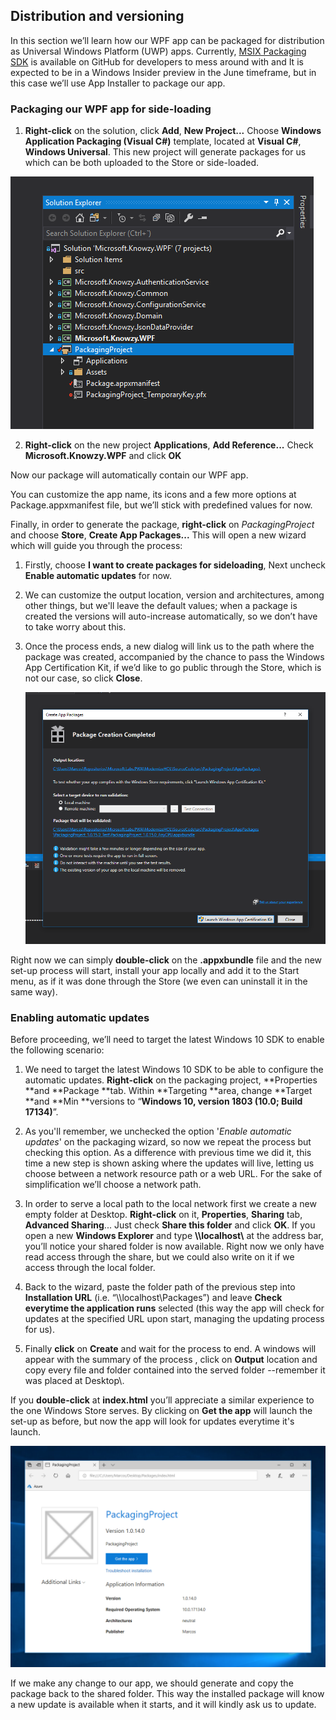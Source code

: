 ## Distribution and versioning

In this section we’ll learn how our WPF app can be packaged for distribution as Universal Windows Platform (UWP) apps. Currently, [ MSIX
Packaging SDK](https://github.com/Microsoft/msix-packaging) is available on GitHub for developers to mess around with and  It is expected to be in a Windows Insider preview in the June timeframe, but in this case we’ll use App Installer to package our app.

### Packaging our WPF app for side-loading

1.  **Right-click** on the solution, click **Add**, **New Project...** Choose **Windows Application Packaging (Visual C\#)** template, located at **Visual C\#**, **Windows Universal**. This new project will generate packages for us which can be both uploaded to the Store or side-loaded.

![](../media/Picture6.png)

2. **Right-click** on the new project **Applications**, **Add Reference...** Check **Microsoft.Knowzy.WPF** and click **OK**

Now our package will automatically contain our WPF app.

You can customize the app name, its icons and a few more options at Package.appxmanifest file, but we’ll stick with predefined values for now.

Finally, in order to generate the package, **right-click** on *PackagingProject* and choose **Store**, **Create App Packages...** This will open a new wizard which will guide you through the process:

1.  Firstly, choose **I want to create packages for sideloading**, Next uncheck **Enable automatic updates** for now.

2.  We can customize the output location, version and architectures, among other things, but we'll leave the default values; when a package is created the versions will auto-increase automatically, so we don’t have to take worry about this.

3.  Once the process ends, a new dialog will link us to the path where the package was created, accompanied by the chance to pass the Windows App Certification Kit, if we’d like to go public through the Store, which is not our case, so click **Close**.

    ![](../media/Picture7.png)

Right now we can simply **double-click** on the **.appxbundle** file and the new set-up process will start, install your app locally and add it to the Start menu, as if it was done through the Store (we even can uninstall it in the same way).

### Enabling automatic updates

Before proceeding, we’ll need to target the latest Windows 10 SDK to enable the following scenario:

1.  We need to target the latest Windows 10 SDK to be able to configure the automatic updates. **Right-click** on the packaging project, **Properties **and **Package  **tab. Within **Targeting **area, change **Target **and **Min **versions to “**Windows 10, version 1803 (10.0; Build 17134)**”.

2.  As you'll remember, we unchecked the option '*Enable automatic updates*' on the packaging wizard, so now we repeat the process but checking this option. As a difference with previous time we did it, this time a new step is shown asking where the updates will live, letting us choose between a network resource path or a web URL. For the sake of simplification we’ll choose a network path.

3.  In order to serve a local path to the local network first we create a new empty folder at Desktop. **Right-click** on it, **Properties**, **Sharing** tab, **Advanced Sharing**... Just check **Share this folder** and click **OK**. If you open a new **Windows Explorer** and type **\\\\localhost\\** at the address bar, you’ll notice your shared folder is now available. Right now we only have read access through the share, but we could also write on it if we access through the local folder.

4.  Back to the wizard, paste the folder path of the previous step into **Installation URL** (i.e. “\\\\localhost\\Packages”) and leave **Check everytime the application runs** selected (this way the app will check for updates at the specified URL upon start, managing the updating process for us).

5.  Finally **click** on **Create** and wait for the process to end. A windows will appear with the summary of the process , click on **Output** location and copy every file and folder contained into the served folder --remember it was placed at Desktop\\.

If you **double-click** at **index.html** you’ll appreciate a similar experience to the one Windows Store serves. By clicking on **Get the app** will launch the set-up as before, but now the app will look for updates everytime it's launch.

![](../media/Picture8.png)

If we make any change to our app, we should generate and copy the package back to the shared folder. This way the installed package will know a new update is available when it starts, and it will kindly ask us to update.
